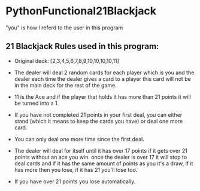# PythonFunctional21Blackjack
"you" is how I referd to the user in this program
## 21 Blackjack Rules used in this program:
*   Original deck: [2,3,4,5,6,7,8,9,10,10,10,10,11]

+   The dealer will deal 2 random cards for each player which is you and the dealer
    each time the dealer gives a card to a player this card will not be in the main deck for the rest of the game.

+   11 is the Ace and if the player that holds it has more than 21 points it will be turned into a 1.

+   If you have not completed 21 points in your first deal, you can either stand (which it means to keep the cards you have) or deal one more 
    card.

+   You can only deal one more time since the first deal.

+   The dealer will deal for itself until it has over 17 points if it gets over 21 points without an ace you win.
    once the dealer is over 17 it will stop to deal cards and if it has the same amount of points as you it's a draw, 
    if it has more then you lose, if it has 21 you'll lose too.

+   If you have over 21 points you lose automatically.
